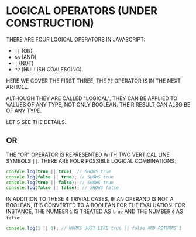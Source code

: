 # LOGICAL OPERATORS (UNDER CONSTRUCTION)

THERE ARE FOUR LOGICAL OPERATORS IN JAVASCRIPT:

* `||` (OR)
* `&&` (AND)
* `!` (NOT)
* `??` (NULLISH COALESCING).

HERE WE COVER THE FIRST THREE, THE ?? OPERATOR IS IN THE NEXT ARTICLE.

ALTHOUGH THEY ARE CALLED "LOGICAL", THEY CAN BE APPLIED TO VALUES OF ANY TYPE, NOT ONLY BOOLEAN. THEIR RESULT CAN ALSO BE OF ANY TYPE.

LET’S SEE THE DETAILS.

## OR

THE "OR" OPERATOR IS REPRESENTED WITH TWO VERTICAL LINE SYMBOLS `||`. THERE ARE FOUR POSSIBLE LOGICAL COMBINATIONS:

```javascript
console.log(true || true); // SHOWS true
console.log(false || true); // SHOWS true
console.log(true || false); // SHOWS true
console.log(false || false); // SHOWS false
```

IN ADDITION TO THESE 4 TRIVIAL CASES, IF AN OPERAND IS NOT A BOOLEAN, IT’S CONVERTED TO A BOOLEAN FOR THE EVALUATION. FOR INSTANCE, THE NUMBER `1` IS TREATED AS `true` AND THE NUMBER `0` AS `false`:

```javascript
console.log(1 || 0); // WORKS JUST LIKE true || false AND RETURNS 1
```
